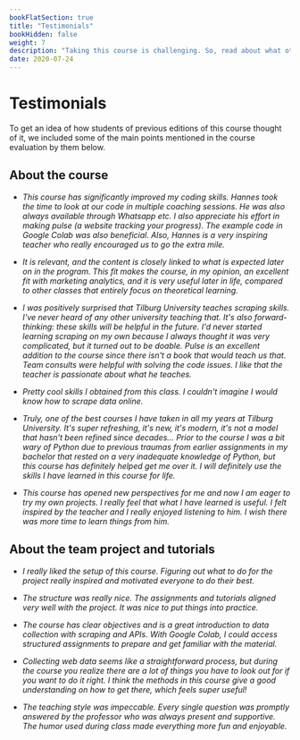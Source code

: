 ```yaml
---
bookFlatSection: true
title: "Testimonials"
bookHidden: false
weight: 7
description: "Taking this course is challenging. So, read about what other students have to say about its usefulness!"
date: 2020-07-24
---
```


# Testimonials

To get an idea of how students of previous editions of this course thought of it, we included some of the main points mentioned in the course evaluation by them below.

## About the course
- _This course has significantly improved my
coding skills. Hannes took the time to look at our
code in multiple coaching sessions. He was also
always available through Whatsapp etc. I also
appreciate his effort in making pulse (a
website tracking your progress). The example code
in Google Colab was also beneficial. Also,
Hannes is a very inspiring teacher who really
encouraged us to go the extra mile._

- _It is relevant, and the content is closely linked
to what is expected later on in the program. This
fit makes the course, in my opinion, an excellent fit
with marketing analytics, and it is very useful later
in life, compared to other classes that entirely focus
on theoretical learning._

- _I was positively surprised that Tilburg
University teaches scraping skills. I've never heard
of any other university teaching that. It's also
forward-thinking: these skills will be helpful in the
future. I'd never started learning scraping on my own
because I always thought it was very complicated, but
it turned out to be doable. Pulse is an excellent
addition to the course since there isn't a book that
would teach us that. Team consults were helpful
with solving the code issues. I like that the teacher
is passionate about what he teaches._

- _Pretty cool skills I obtained from this class.
I couldn't imagine I would know how to scrape data
online._

- _Truly, one of the best courses I have taken in all my years at Tilburg University. It's super refreshing, it's new, it's modern, it's not a model that hasn't been refined since decades... Prior to the course I was a bit wary of Python due to previous traumas from earlier assignments in my bachelor that rested on a very inadequate knowledge of Python, but this course has definitely helped get me over it. I will definitely use the skills I have learned in this course for life._

- _This course has opened new perspectives for me and now I am eager to try my own projects. I really feel that what I have learned is useful. I felt inspired by the teacher and I really enjoyed listening to him. I wish there was more time to learn things from him._

## About the team project and tutorials

- _I really liked the setup of this course. Figuring
out what to do for the project really
inspired and motivated everyone to do their best._

- _The structure was really nice. The assignments
and tutorials aligned very well with the project. It
was nice to put things into practice._

- _The course has clear objectives and is a great
introduction to data collection with scraping and
APIs. With Google Colab, I could access 
structured assignments to prepare and get familiar
with the material._

- _Collecting web data seems like a straightforward process, but during the course you realize there are a lot of things you have to look out for if you want to do it right. I think the methods in this course give a good understanding on how to get there, which feels super useful!_

- _The teaching style was impeccable. Every single question was promptly answered by the professor who was always present and supportive. The humor used during class made everything more fun and enjoyable._
